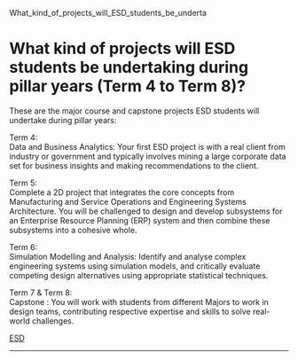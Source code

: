 What_kind_of_projects_will_ESD_students_be_underta



What kind of projects will ESD students be undertaking during pillar years (Term 4 to Term 8)?
==============================================================================================

These are the major course and capstone projects ESD students will undertake during pillar years:

Term 4:  
Data and Business Analytics: Your first ESD project is with a real client from industry or government and typically involves mining a large corporate data set for business insights and making recommendations to the client.

Term 5:  
Complete a 2D project that integrates the core concepts from Manufacturing and Service Operations and Engineering Systems Architecture. You will be challenged to design and develop subsystems for an Enterprise Resource Planning (ERP) system and then combine these subsystems into a cohesive whole.

Term 6:  
Simulation Modelling and Analysis: Identify and analyse complex engineering systems using simulation models, and critically evaluate competing design alternatives using appropriate statistical techniques.

Term 7 & Term 8:  
Capstone : You will work with students from different Majors to work in design teams, contributing respective expertise and skills to solve real-world challenges.

[ESD](https://www.sutd.edu.sg/tag/esd/)

---

